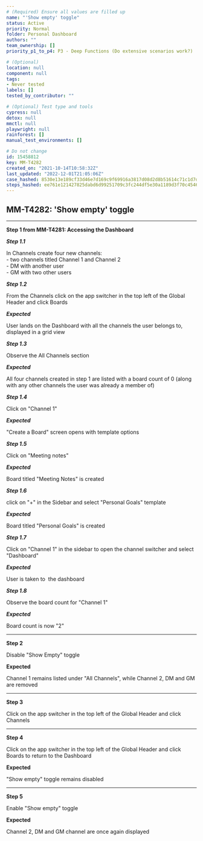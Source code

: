 ```yaml
---
# (Required) Ensure all values are filled up
name: "'Show empty' toggle"
status: Active
priority: Normal
folder: Personal Dashboard
authors: ""
team_ownership: []
priority_p1_to_p4: P3 - Deep Functions (Do extensive scenarios work?)

# (Optional)
location: null
component: null
tags: 
- Never tested
labels: []
tested_by_contributor: ""

# (Optional) Test type and tools
cypress: null
detox: null
mmctl: null
playwright: null
rainforest: []
manual_test_environments: []

# Do not change
id: 15458812
key: MM-T4282
created_on: "2021-10-14T10:58:32Z"
last_updated: "2022-12-01T21:05:06Z"
case_hashed: 8530e13e189cf33d46e7d169c9f69916a3817d08d2d8b51614c71c1d7deb77b3ab88a61dadbc8158fb48bab39d4fa19e
steps_hashed: ee761e121427825dabd6d99251709c3fc244df5e30a1189d3f70c4546a0fd176042df95e5427ef25033d6e821a04a1e2
---
```


<!-- (Auto-generated) Based on frontmatter's "key" and "name" -->

## MM-T4282: 'Show empty' toggle

---

**Step 1 from MM-T4281: Accessing the Dashboard**

<!-- (Auto-generated) Note: Steps 1.1 to 1.8 should not be updated here. Instead, modify directly to the referenced MM-T4281 test case. -->

_**Step 1.1**_

In Channels create four new channels:\
\- two channels titled Channel 1 and Channel 2\
\- DM with another user\
\- GM with two other users

_**Step 1.2**_

From the Channels click on the app switcher in the top left of the Global Header and click Boards

_**Expected**_

User lands on the Dashboard with all the channels the user belongs to, displayed in a grid view

_**Step 1.3**_

Observe the All Channels section

_**Expected**_

All four channels created in step 1 are listed with a board count of 0 (along with any other channels the user was already a member of)

_**Step 1.4**_

Click on "Channel 1"

_**Expected**_

"Create a Board" screen opens with template options

_**Step 1.5**_

Click on "Meeting notes"

_**Expected**_

Board titled "Meeting Notes" is created

_**Step 1.6**_

click on "+" in the Sidebar and select "Personal Goals" template

_**Expected**_

Board titled "Personal Goals" is created

_**Step 1.7**_

Click on "Channel 1" in the sidebar to open the channel switcher and select "Dashboard"

_**Expected**_

User is taken to  the dashboard

_**Step 1.8**_

Observe the board count for "Channel 1"

_**Expected**_

Board count is now "2"

---

**Step 2**

Disable "Show Empty" toggle

**Expected**

Channel 1 remains listed under "All Channels", while Channel 2, DM and GM are removed

---

**Step 3**

Click on the app switcher in the top left of the Global Header and click Channels

---

**Step 4**

Click on the app switcher in the top left of the Global Header and click Boards to return to the Dashboard

**Expected**

"Show empty" toggle remains disabled

---

**Step 5**

Enable "Show empty" toggle

**Expected**

Channel 2, DM and GM channel are once again displayed
